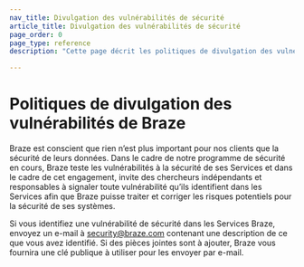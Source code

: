```yaml
---
nav_title: Divulgation des vulnérabilités de sécurité
article_title: Divulgation des vulnérabilités de sécurité
page_order: 0
page_type: reference
description: "Cette page décrit les politiques de divulgation des vulnérabilités de Braze."

---
```


<!--
Avertissement ! Ne modifiez pas ce document sans l’approbation du service juridique.
-->

# Politiques de divulgation des vulnérabilités de Braze

Braze est conscient que rien n’est plus important pour nos clients que la sécurité de leurs données. Dans le cadre de notre programme de sécurité en cours, Braze teste les vulnérabilités à la sécurité de ses Services et dans le cadre de cet engagement, invite des chercheurs indépendants et responsables à signaler toute vulnérabilité qu’ils identifient dans les Services afin que Braze puisse traiter et corriger les risques potentiels pour la sécurité de ses systèmes.

Si vous identifiez une vulnérabilité de sécurité dans les Services Braze, envoyez un e-mail à security@braze.com contenant une description de ce que vous avez identifié. Si des pièces jointes sont à ajouter, Braze vous fournira une clé publique à utiliser pour les envoyer par e-mail.
